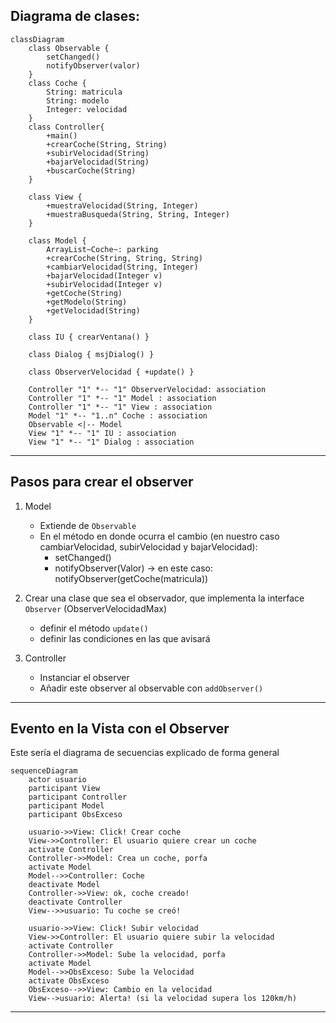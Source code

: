 ## Diagrama de clases:

```mermaid
classDiagram
    class Observable {
        setChanged()
        notifyObserver(valor)
    }
    class Coche {
        String: matricula
        String: modelo
        Integer: velocidad
    }
    class Controller{
        +main()
        +crearCoche(String, String)
        +subirVelocidad(String)
        +bajarVelocidad(String)
        +buscarCoche(String)
    }
      
    class View {
        +muestraVelocidad(String, Integer)
        +muestraBusqueda(String, String, Integer)
    }
      
    class Model {
        ArrayList~Coche~: parking
        +crearCoche(String, String, String)
        +cambiarVelocidad(String, Integer)
        +bajarVelocidad(Integer v)
        +subirVelocidad(Integer v)
        +getCoche(String)
        +getModelo(String)
        +getVelocidad(String)
    }
      
    class IU { crearVentana() }
      
    class Dialog { msjDialog() }
      
    class ObserverVelocidad { +update() }
    
    Controller "1" *-- "1" ObserverVelocidad: association
    Controller "1" *-- "1" Model : association
    Controller "1" *-- "1" View : association
    Model "1" *-- "1..n" Coche : association
    Observable <|-- Model
    View "1" *-- "1" IU : association
    View "1" *-- "1" Dialog : association
```

---

## Pasos para crear el observer

1. Model
    * Extiende de `Observable`
    * En el método en donde ocurra el cambio (en nuestro caso cambiarVelocidad, subirVelocidad y bajarVelocidad):
        * setChanged()
        * notifyObserver(Valor) -> en este caso: notifyObserver(getCoche(matricula))
        
2. Crear una clase que sea el observador, que implementa la interface `Observer` (ObserverVelocidadMax)
    * definir el método `update()`
    * definir las condiciones en las que avisará
    
3. Controller
    * Instanciar el observer
    * Añadir este observer al observable con `addObserver()`

---

## Evento en la Vista con el Observer
Este sería el diagrama de secuencias explicado de forma general
```mermaid
sequenceDiagram
    actor usuario
    participant View
    participant Controller
    participant Model
    participant ObsExceso
    
    usuario->>View: Click! Crear coche
    View->>Controller: El usuario quiere crear un coche
    activate Controller
    Controller->>Model: Crea un coche, porfa
    activate Model
    Model-->>Controller: Coche
    deactivate Model
    Controller->>View: ok, coche creado!
    deactivate Controller
    View-->>usuario: Tu coche se creó!
    
    usuario->>View: Click! Subir velocidad
    View->>Controller: El usuario quiere subir la velocidad
    activate Controller
    Controller->>Model: Sube la velocidad, porfa
    activate Model
    Model-->>ObsExceso: Sube la Velocidad
    activate ObsExceso
    ObsExceso-->>View: Cambio en la velocidad
    View-->usuario: Alerta! (si la velocidad supera los 120km/h)
```

---
